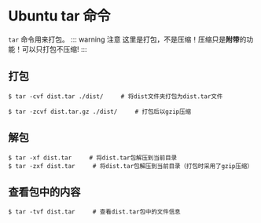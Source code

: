 # Ubuntu tar 命令

`tar` 命令用来打包。
::: warning 注意
这里是打包，不是压缩！压缩只是**附带**的功能！可以只打包不压缩!
:::

## 打包

```shell
$ tar -cvf dist.tar ./dist/     # 将dist文件夹打包为dist.tar文件

$ tar -zcvf dist.tar.gz ./dist/     # 打包后以gzip压缩
```

## 解包

```shell
$ tar -xf dist.tar     # 将dist.tar包解压到当前目录
$ tar -zxf dist.tar     # 将dist.tar包解压到当前目录（打包时采用了gzip压缩）
```

## 查看包中的内容

```shell
$ tar -tvf dist.tar     # 查看dist.tar包中的文件信息
```
